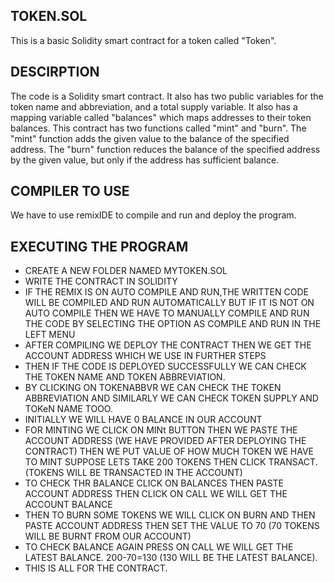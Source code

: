 ## TOKEN.SOL
This is a basic Solidity smart contract for a token called "Token". 

## DESCIRPTION
The code is a Solidity smart contract. It also has two public variables for the token name and abbreviation, and a total supply variable. It also has a mapping variable called "balances" which maps addresses to their token balances.
This contract has two functions called "mint" and "burn". The "mint" function  adds the given value to the balance of the specified address. The "burn" function  reduces the balance of the specified address by the given value, but only if the address has sufficient balance.

## COMPILER TO USE
We have to use remixIDE to compile and run and deploy the program.

## EXECUTING THE PROGRAM
* CREATE A NEW FOLDER NAMED MYTOKEN.SOL
* WRITE THE CONTRACT IN SOLIDITY 
* IF THE REMIX IS ON AUTO COMPILE AND RUN,THE WRITTEN CODE WILL BE COMPILED AND RUN AUTOMATICALLY BUT IF IT IS NOT ON AUTO COMPILE THEN WE HAVE TO MANUALLY COMPILE AND   RUN THE CODE BY SELECTING THE OPTION AS COMPILE AND RUN IN THE LEFT MENU
* AFTER COMPILING WE DEPLOY THE CONTRACT THEN WE GET THE ACCOUNT ADDRESS WHICH WE USE IN FURTHER STEPS
* THEN IF THE CODE IS DEPLOYED SUCCESSFULLY WE CAN CHECK THE TOKEN NAME AND TOKEN ABBREVIATION.
* BY CLICKING ON TOKENABBVR WE CAN CHECK THE TOKEN ABBREVIATION AND SIMILARLY WE CAN CHECK TOKEN SUPPLY AND TOKeN NAME TOOO.
* INITIALLY WE WILL HAVE 0 BALANCE IN OUR ACCOUNT 
* FOR MINTING WE CLICK ON MINt BUTTON THEN WE PASTE THE ACCOUNT ADDRESS (WE HAVE PROVIDED AFTER DEPLOYING THE CONTRACT) THEN WE PUT VALUE OF HOW MUCH TOKEN WE HAVE TO     MINT SUPPOSE LETS TAKE 200 TOKENS THEN CLICK TRANSACT.(TOKENS WILL BE TRANSACTED IN THE ACCOUNT)
* TO CHECK THR BALANCE CLICK ON  BALANCES THEN PASTE ACCOUNT ADDRESS THEN CLICK ON CALL WE WILL GET THE ACCOUNT BALANCE
* THEN TO BURN SOME TOKENS WE WILL CLICK ON BURN AND THEN PASTE ACCOUNT ADDRESS THEN SET THE VALUE TO 70 (70 TOKENS WILL BE BURNT FROM OUR ACCOUNT)
* TO CHECK BALANCE AGAIN PRESS ON CALL WE WILL GET THE LATEST BALANCE. 200-70=130 (130 WILL BE THE LATEST BALANCE).
* THIS IS ALL FOR THE CONTRACT.
   

